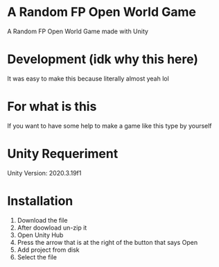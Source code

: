 # A Random FP Open World Game
A Random FP Open World Game made with Unity

# Development (idk why this here)
It was easy to make this because literally almost yeah lol

# For what is this
If you want to have some help to make a game like this type by yourself

# Unity Requeriment
Unity Version: 2020.3.19f1

# Installation
1. Download the file
2. After doowload un-zip it
3. Open Unity Hub
4. Press the arrow that is at the right of the button that says Open
5. Add project from disk
6. Select the file
